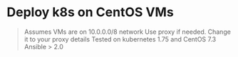 # Deploy k8s on CentOS VMs

> Assumes VMs are on 10.0.0.0/8 network
> Use proxy if needed. Change it to your proxy details
> Tested on kubernetes 1.75 and CentOS 7.3
> Ansible > 2.0
